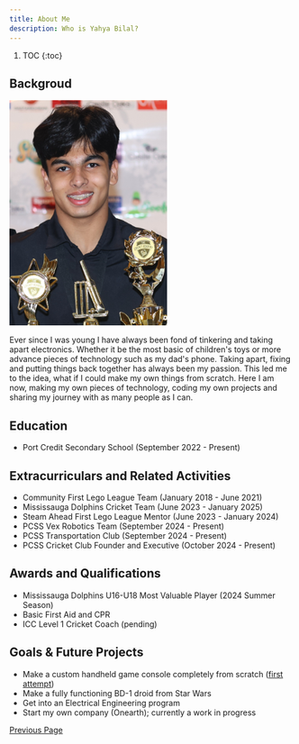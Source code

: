 ```yaml
---
title: About Me
description: Who is Yahya Bilal?
---
```


1. TOC
{:toc}

## Backgroud
<p align="left">
    <img src="./Assets/myPhoto.JPG" width="280" height="400">
</p>

Ever since I was young I have always been fond of tinkering and taking apart electronics. Whether it be the most basic of children's toys or more advance pieces of technology such as my dad's phone. Taking apart, fixing and putting things back together has always been my passion. This led me to the idea, what if I could make my own things from scratch. Here I am now, making my own pieces of technology, coding my own projects and sharing my journey with as many people as I can.

## Education
- Port Credit Secondary School (September 2022 - Present)

## Extracurriculars and Related Activities
- Community First Lego League Team (January 2018 - June 2021)
- Mississauga Dolphins Cricket Team (June 2023 - January 2025)
- Steam Ahead First Lego League Mentor (June 2023 - January 2024)
- PCSS Vex Robotics Team (September 2024 - Present)
- PCSS Transportation Club (September 2024 - Present)
- PCSS Cricket Club Founder and Executive (October 2024 - Present)

## Awards and Qualifications
- Mississauga Dolphins U16-U18 Most Valuable Player (2024 Summer Season)
- Basic First Aid and CPR
- ICC Level 1 Cricket Coach (pending)
  
## Goals & Future Projects
- Make a custom handheld game console completely from scratch ([first attempt](./handheld.html))
- Make a fully functioning BD-1 droid from Star Wars
- Get into an Electrical Engineering program
- Start my own company (Onearth); currently a work in progress

[Previous Page](./)
